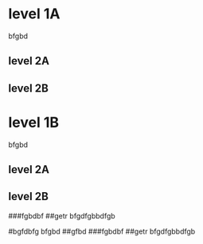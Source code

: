 # level 1A
bfgbd
## level 2A
## level 2B

# level 1B
bfgbd
## level 2A
## level 2B
###fgbdbf
##getr
bfgdfgbbdfgb

#bgfdbfg
bfgbd
##gfbd
###fgbdbf
##getr
bfgdfgbbdfgb

